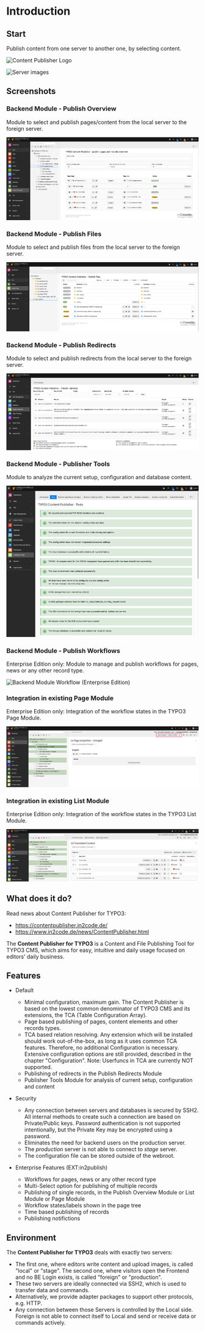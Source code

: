 # Introduction

## Start

Publish content from one server to another one, by selecting content.

![Content Publisher Logo](_img/logo.png)

![Server images](_img/server_images.png)


## Screenshots

### Backend Module - Publish Overview

Module to select and publish pages/content from the local server to the foreign server.

![Backend Module Record Publishing](_img/module_publish_overview.png)

### Backend Module - Publish Files

Module to select and publish files from the local server to the foreign server.

![Backend Module File Publishing](_img/module_publish_files.png)

### Backend Module - Publish Redirects

Module to select and publish redirects from the local server to the foreign server.

![Backend Module Tools](_img/module_publish_redirects.png)

### Backend Module - Publisher Tools

Module to analyze the current setup, configuration and database content.

![Backend Module Tools](_img/module_publisher_tools.png)

### Backend Module - Publish Workflows

Enterprise Edition only: Module to manage and publish workflows for pages, news or any other record type.

![Backend Module Workflow (Enterprise Edition)](_img/module_workflow.png)

### Integration in existing Page Module

Enterprise Edition only: Integration of the workflow states in the TYPO3 Page Module.

![Page Module with workflow states](_img/module_page_workflow.png)

### Integration in existing List Module

Enterprise Edition only: Integration of the workflow states in the TYPO3 List Module.

![Page Module with workflow states](_img/module_list_workflow.png)


## What does it do?

Read news about Content Publisher for TYPO3:

* https://contentpublisher.in2code.de/
* https://www.in2code.de/news/ContentPublisher.html

The **Content Publisher for TYPO3** is a Content and File Publishing Tool for TYPO3 CMS, which aims
for easy, intuitive and daily usage focused on editors' daily business.

## Features

* Default
    * Minimal configuration, maximum gain. The Content Publisher is based on the lowest common denominator of TYPO3 CMS and its
      extensions, the TCA (Table Configuration Array).
    * Page based publishing of pages, content elements and other records types.
    * TCA based relation resolving. Any extension which will be installed should work out-of-the-box, as long as it uses
      common TCA features. Therefore, no additional Configuration is necessary. Extensive configuration options are still
      provided, described in the chapter "Configuration". Note: Userfuncs in TCA are currently NOT supported.
    * Publishing of redirects in the Publish Redirects Module
    * Publisher Tools Module for analysis of current setup, configuration and content

* Security
    * Any connection between servers and databases is secured by SSH2. All internal methods to create such a connection
      are based on Private/Public keys. Password authentication is not supported intentionally, but the Private Key may
      be encrypted using a password.
    * Eliminates the need for backend users on the production server.
    * The *production* server is not able to connect to *stage* server.
    * The configuration file can be stored outside of the webroot.

* Enterprise Features (EXT:in2publish)
    * Workflows for pages, news or any other record type
    * Multi-Select option for publishing of multiple records
    * Publishing of single records, in the Publish Overview Module or List Module or Page Module
    * Workflow states/labels shown in the page tree
    * Time based publishing of records
    * Publishing notifictions

## Environment

The **Content Publisher for TYPO3** deals with exactly two servers:

* The first one, where editors write content and upload images, is called "local" or "stage".
  The second one, where visitors open the Frontend and no BE Login exists, is called "foreign" or "production".
* These two servers are ideally connected via SSH2, which is used to transfer data and commands.
* Alternatively, we provide adapter packages to support other protocols, e.g. HTTP.
* Any connection between those Servers is controlled by the Local side. Foreign is not able
  to connect itself to Local and send or receive data or commands actively.
